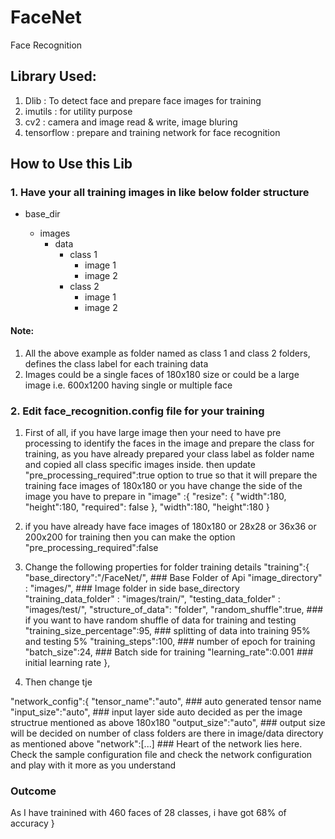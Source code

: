 # FaceNet
Face Recognition 

## Library Used:
1. Dlib : To detect face and prepare face images for training
2. imutils : for utility purpose
3. cv2 : camera and image read & write, image bluring
4. tensorflow : prepare and training network for face recognition

## How to Use this Lib
### 1. Have your all training images in like below folder structure
   - base_dir <facenet>
      - images
        - data
          - class 1
              - image 1
              - image 2
          - class 2
              - image 1
              - image 2
  
  #### Note: 
  1. All the above example as folder named as class 1 and class 2 folders, defines the class label for each training data
  2. Images could be a single faces of 180x180 size or could be a large image i.e. 600x1200 having single or multiple face
 
 ### 2. Edit face_recognition.config file for your training
1. First of all, if you have large image then your need to have pre processing to identify the faces in the image and prepare the class for training, as you have already prepared your class label as folder name and copied all class specific images inside.
 then update "pre_processing_required":true option to true so that it will prepare the training face images of 180x180 or you have change the side of the image you have to prepare in 
 "image" :{
    "resize": {
      "width":180,
      "height":180,
      "required": false
    },
    "width":180,
    "height":180
  }
  
2. if you have already have face images of 180x180 or 28x28 or 36x36 or 200x200 for training then you can make the option
  "pre_processing_required":false
  
3.  Change the following properties for folder training details
"training":{
    "base_directory":"/FaceNet/",   ### Base Folder of Api
    "image_directory" : "images/",  ### Image folder in side base_directory
    "training_data_folder" : "images/train/", 
    "testing_data_folder" : "images/test/",
    "structure_of_data": "folder",
    "random_shuffle":true,  ### if you want to have random shuffle of data for training and testing
    "training_size_percentage":95, ### splitting of data into training 95% and testing 5%
    "training_steps":100, ### number of epoch for training 
    "batch_size":24, ### Batch side for training
    "learning_rate":0.001 ### initial learning rate
  },
  
 4. Then change tje 
 
  "network_config":{
    "tensor_name":"auto", ### auto generated tensor name
    "input_size":"auto", ### input layer side auto decided as per the image structrue mentioned as above 180x180
    "output_size":"auto", ### output size will be decided on number of class folders are there in image/data directory as mentioned above
    "network":[...] ### Heart of the network lies here. Check the sample configuration file and check the network configuration and play with it more as you understand 
    
### Outcome
As I have trainined with 460 faces of 28 classes, i have got 68% of accuracy 
    }


